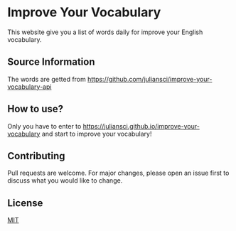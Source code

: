 # Improve Your Vocabulary

This website give you a list of words daily for improve your English vocabulary.

## Source Information

The words are getted from https://github.com/juliansci/improve-your-vocabulary-api

## How to use?

Only you have to enter to https://juliansci.github.io/improve-your-vocabulary and start to improve your vocabulary!

## Contributing
Pull requests are welcome. For major changes, please open an issue first to discuss what you would like to change.

## License
[MIT](https://choosealicense.com/licenses/mit/)

